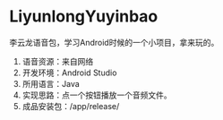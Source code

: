 # LiyunlongYuyinbao
李云龙语音包，学习Android时候的一个小项目，拿来玩的。

1. 语音资源：来自网络
2. 开发环境：Android Studio
3. 所用语言：Java
4. 实现思路：点一个按钮播放一个音频文件。
5. 成品安装包：/app/release/
